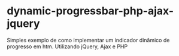 # dynamic-progressbar-php-ajax-jquery
Simples exemplo de como implementar um indicador dinâmico de progresso em htm. Utilizando jQuery, Ajax e PHP
